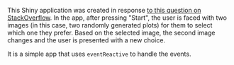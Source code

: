 This Shiny application was created in response [to this question on StackOverflow](https://stackoverflow.com/questions/49452857/how-to-listen-for-multiple-events-which-contain-an-isolate-in-a-shiny-eventrea). In the app, after pressing "Start", the user is faced with two images (in this case, two randomly generated plots) for them to select which one they prefer. Based on the selected image, the second image changes and the user is presented with a new choice.

It is a simple app that uses `eventReactive` to handle the events.